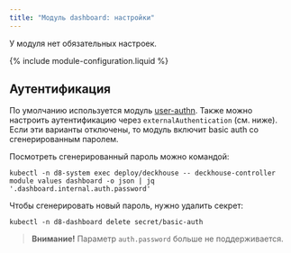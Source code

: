 ```yaml
---
title: "Модуль dashboard: настройки"
---
```


У модуля нет обязательных настроек.

{% include module-configuration.liquid %}

## Аутентификация

По умолчанию используется модуль [user-authn](/documentation/v1/modules/150-user-authn/). Также можно настроить аутентификацию через `externalAuthentication` (см. ниже).
Если эти варианты отключены, то модуль включит basic auth со сгенерированным паролем.

Посмотреть сгенерированный пароль можно командой:

```shell
kubectl -n d8-system exec deploy/deckhouse -- deckhouse-controller module values dashboard -o json | jq '.dashboard.internal.auth.password'
```

Чтобы сгенерировать новый пароль, нужно удалить секрет:

```shell
kubectl -n d8-dashboard delete secret/basic-auth
```

> **Внимание!** Параметр `auth.password` больше не поддерживается.
